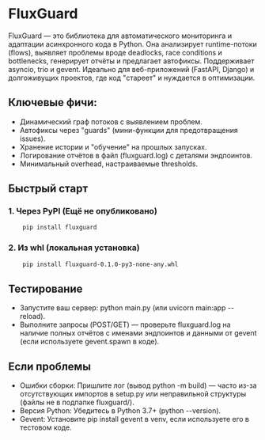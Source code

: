 # FluxGuard

FluxGuard — это библиотека для автоматического мониторинга и адаптации асинхронного кода в Python. Она анализирует runtime-потоки (flows), выявляет проблемы вроде deadlocks, race conditions и bottlenecks, генерирует отчёты и предлагает автофиксы. Поддерживает asyncio, trio и gevent. Идеально для веб-приложений (FastAPI, Django) и долгоживущих проектов, где код "стареет" и нуждается в оптимизации.

## Ключевые фичи:

* Динамический граф потоков с выявлением проблем.
* Автофиксы через "guards" (мини-функции для предотвращения issues).
* Хранение истории и "обучение" на прошлых запусках.
* Логирование отчётов в файл (fluxguard.log) с деталями эндпоинтов.
* Минимальный overhead, настраиваемые thresholds.

## Быстрый старт

### 1. Через PyPI (Ещё не опубликовано)

```bash
    pip install fluxguard
```

### 2. Из whl (локальная установка)
```bash
    pip install fluxguard-0.1.0-py3-none-any.whl
```

## Тестирование

* Запустите ваш сервер: python main.py (или uvicorn main:app --reload).
* Выполните запросы (POST/GET) — проверьте fluxguard.log на наличие полных отчётов с именами эндпоинтов и данными от gevent (если используете gevent.spawn в коде).

## Если проблемы
* Ошибки сборки: Пришлите лог (вывод python -m build) — часто из-за отсутствующих импортов в setup.py или неправильной структуры (файлы не в подпапке fluxguard/).
* Версия Python: Убедитесь в Python 3.7+ (python --version).
* Gevent: Установите pip install gevent в venv, если используете его в тестовом коде.